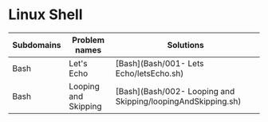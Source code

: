 # Linux Shell

| Subdomains | Problem names | Solutions | 
|--------------|-------------------|-------------------------------------|
| Bash | Let's Echo | [Bash](Bash/001- Lets Echo/letsEcho.sh) |
| Bash | Looping and Skipping | [Bash](Bash/002- Looping and Skipping/loopingAndSkipping.sh) |